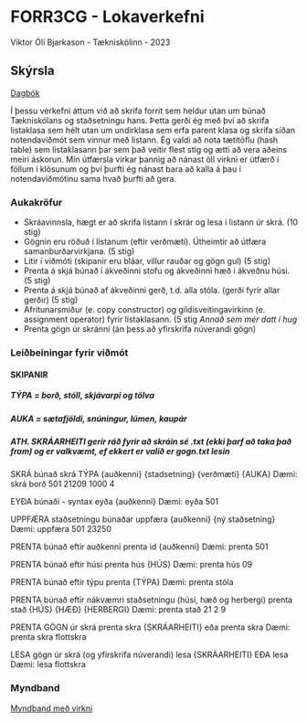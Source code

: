 # FORR3CG - Lokaverkefni
Viktor Óli Bjarkason - Tækniskólinn - 2023

## Skýrsla

[Dagbók](https://github.com/viktorob/FORR3CG_lokaverkefni/dabgok.md)

Í þessu verkefni áttum við að skrifa forrit sem heldur utan um búnað Tækniskólans og staðsetningu hans. Þetta gerði ég með því að skrifa listaklasa sem hélt utan um undirklasa sem erfa parent klasa og skrifa síðan notendaviðmót sem vinnur með listann. Ég valdi að nota tætitöflu (hash table) sem listaklasann þar sem það veitir flest stig og ætti að vera aðeins meiri áskorun. Mín útfærsla virkar þannig að nánast öll virkni er útfærð í föllum í klösunum og því þurfti ég nánast bara að kalla á þau í notendaviðmótinu sama hvað þurfti að gera.

### Aukakröfur

- Skráavinnsla, hægt er að skrifa listann í skrár og lesa í listann úr skrá. (10 stig)
- Gögnin eru röðuð í listanum (eftir verðmæti). Útheimtir að útfæra samanburðarvirkjana. (5 stig)
- Litir í viðmóti (skipanir eru bláar, villur rauðar og gögn gul) (5 stig)
- Prenta á skjá búnað í ákveðinni stofu og ákveðinni hæð í ákveðnu húsi. (5 stig)
- Prenta á skjá búnað af ákveðinni gerð, t.d. alla stóla. (gerði fyrir allar gerðir) (5 stig)
- Afritunarsmiður (e. copy constructor) og gildisveitingavirkinn (e. assignment operator) fyrir listaklasann. (5 stig
  _Annað sem mér datt í hug_
- Prenta gögn úr skránni (án þess að yfirskrifa núverandi gögn)

### Leiðbeiningar fyrir viðmót

#### SKIPANIR

##### TÝPA = borð, stóll, skjávarpi og tölva
##### AUKA = sætafjöldi, snúningur, lúmen, kaupár
##### ATH. SKRÁARHEITI gerir ráð fyrir að skráin sé .txt (ekki þarf að taka það fram) og er valkvæmt, ef ekkert er valið er gogn.txt lesin

SKRÁ búnað
skrá TÝPA {auðkenni} {stadsetning} {verðmæti} {AUKA}
Dæmi: skrá borð 501 21209 1000 4

EYÐA búnaði - syntax
eyða {auðkenni}
Dæmi: eyða 501

UPPFÆRA staðsetningu búnaðar
uppfæra {auðkenni} {ný staðsetning}
Dæmi: uppfæra 501 23250

PRENTA búnað eftir auðkenni
prenta id {auðkenni}
Dæmi: prenta 501

PRENTA búnað eftir húsi
prenta hús {HÚS}
Dæmi: prenta hús 09

PRENTA búnað eftir týpu
prenta {TÝPA}
Dæmi: prenta stóla

PRENTA búnað eftir nákvæmri staðsetningu (húsi, hæð og herbergi)
prenta stað {HÚS} {HÆÐ} {HERBERGI}
Dæmi: prenta stað 21 2 9

PRENTA GÖGN úr skrá
prenta skra {SKRÁARHEITI} eða prenta skra
Dæmi: prenta skra flottskra

LESA gögn úr skrá (og yfirskrifa núverandi)
lesa {SKRÁARHEITI} EÐA lesa
Dæmi: lesa flottskra

### Myndband

[Myndband með virkni]()